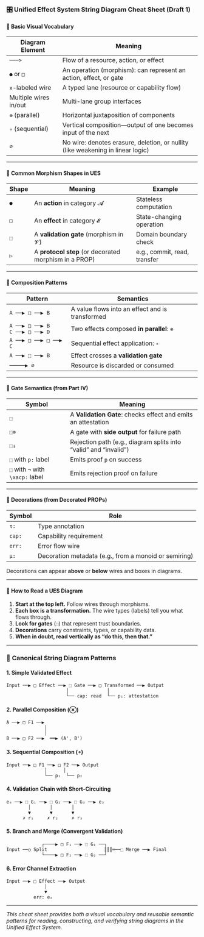 ### 🎛️ Unified Effect System String Diagram Cheat Sheet (Draft 1)

#### 🔹 **Basic Visual Vocabulary**

| Diagram Element | Meaning |
|------------------|--------|
| `───>` | Flow of a resource, action, or effect |
| `●` or `□` | An operation (morphism): can represent an action, effect, or gate |
| `x`-labeled wire | A typed lane (resource or capability flow) |
| Multiple wires in/out | Multi-lane group interfaces |
| `⊗` (parallel) | Horizontal juxtaposition of components |
| `∘` (sequential) | Vertical composition—output of one becomes input of the next |
| `∅` | No wire: denotes erasure, deletion, or nullity (like weakening in linear logic) |

---

#### 🔹 **Common Morphism Shapes in UES**

| Shape | Meaning | Example |
|-------|---------|---------|
| `●` | An **action** in category 𝓐 | Stateless computation |
| `□` | An **effect** in category 𝓔 | State-changing operation |
| `⬚` | A **validation gate** (morphism in 𝓥) | Domain boundary check |
| `▷` | A **protocol step** (or decorated morphism in a PROP) | e.g., commit, read, transfer |

---

#### 🔹 **Composition Patterns**

| Pattern | Semantics |
|---------|-----------|
| `A ──▶ □ ──▶ B` | A value flows into an effect and is transformed |
| `A ──▶ □ ──▶ B`<br>`C ──▶ □ ──▶ D` | Two effects composed **in parallel**: `⊗` |
| `A ──▶ □ ──▶ □ ──▶ C` | Sequential effect application: `∘` |
| `A ──▶ ⬚ ──▶ B` | Effect crosses a **validation gate** |
| `─────▶ ∅` | Resource is discarded or consumed |

---

#### 🔹 **Gate Semantics (from Part IV)**

| Symbol | Meaning |
|--------|---------|
| `⬚` | A **Validation Gate**: checks effect and emits an attestation |
| `⬚⊕` | A gate with **side output** for failure path |
| `⬚↓` | Rejection path (e.g., diagram splits into “valid” and “invalid”) |
| `⬚` with `p:` label | Emits proof `p` on success |
| `⬚` with `¬` with `\xacp:` label | Emits rejection proof on failure |

---

#### 🔹 **Decorations (from Decorated PROPs)**

| Symbol | Role |
|--------|------|
| `τ:` | Type annotation |
| `cap:` | Capability requirement |
| `err:` | Error flow wire |
| `μ:` | Decoration metadata (e.g., from a monoid or semiring) |

Decorations can appear **above** or **below** wires and boxes in diagrams.

---

#### 🧐 **How to Read a UES Diagram**

1. **Start at the top left.** Follow wires through morphisms.
2. **Each box is a transformation.** The wire types (labels) tell you what flows through.
3. **Look for gates** (`⬚`) that represent trust boundaries.
4. **Decorations** carry constraints, types, or capability data.
5. **When in doubt, read vertically as “do this, then that.”**

---

### 🧹 **Canonical String Diagram Patterns**

#### 1. Simple Validated Effect
```
Input ──▶ □ Effect ──▶ ⬚ Gate ──▶ □ Transformed ──▶ Output
                      │              │
                      └── cap: read  └── p₁: attestation
```

#### 2. Parallel Composition (⊗)
```
A ──▶ □ F1 ──▶
              │
              │
B ──▶ □ F2 ──▶  ══▶ (A', B')
```

#### 3. Sequential Composition (∘)
```
Input ──▶ □ F1 ──▶ □ F2 ──▶ Output
              │      │
              └── p₁  └── p₂
```

#### 4. Validation Chain with Short-Circuiting
```
e₀ ──▶ ⬚ G₁ ──▶ ⬚ G₂ ──▶ ⬚ G₃ ──▶ e₃
        │       │       │
        ▼       ▼       ▼
      ✗ r₁     ✗ r₂     ✗ r₃
```

#### 5. Branch and Merge (Convergent Validation)
```
             ┌────▶ □ F₁ ──▶ ⬚ G₁ ──┐
Input ──○ Split                     ║║║═──⬚ Merge ──▶ Final
             └────▶ □ F₂ ──▶ ⬚ G₂ ──┘
```

#### 6. Error Channel Extraction
```
Input ──▶ □ Effect ──▶ Output
              │
              ▼
          err: eₓ
```

---

_This cheat sheet provides both a visual vocabulary and reusable semantic patterns for reading, constructing, and verifying string diagrams in the Unified Effect System._

